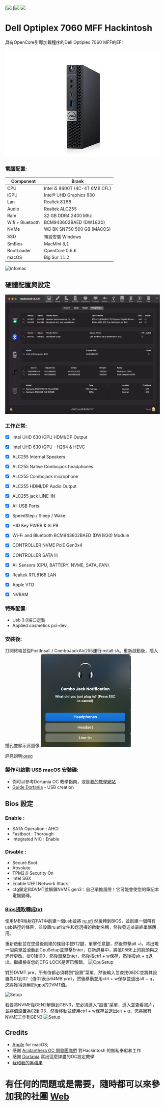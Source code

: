[![](https://img.shields.io/badge/)
[![](https://img.shields.io/badge/EFI-Release-informational?style=flat&logo=apple&logoColor=white&color=9debeb)
[![](https://img.shields.io/badge/Instagram-HackintoshLifeIT-informational?style=flat&logo=instagram&logoColor=white&color=8a178a)](https://www.instagram.com/hackintoshlife.it_official/)
# Dell Optiplex 7060 MFF Hackintosh

具有OpenCore引導加載程序的Dell Optiplex 7060 MFF的EFI

![descrizione](./Screenshot/pc.jpg)

### 電腦配置:

| Component        | Brank                              |
| ---------------- | ---------------------------------- |
| CPU              | Intel i5 8600T (4C-4T 6MB CFL)     |
| iGPU             | Intel® UHD Graphics 630            |
| Lan              | Realtek 8168                       |
| Audio            | Realtek ALC255                     |
| Ram              | 32 GB DDR4 2400 Mhz                |
| Wifi + Bluetooth | BCM943602BAED (DW1830)             |
| NVMe             | WD BK SN750 500 GB (MACOS)|
| SSD              | 預設安裝 Windows    |
| SmBios           | MacMini 8,1                        |
| BootLoader       | OpenCore 0.6.6                     |
| macOS            | Big Sur 11.2              |


![infomac](./Screenshot/infomac.png)

## 硬體配置與設定

![infohack](./Screenshot/hackintooldevice.png)

### 工作正常:

- [x] Intel UHD 630 iGPU HDMI/DP Output
- [x] Intel UHD 630 iGPU - H264 & HEVC
- [x] ALC255 Internal Speakers
- [x] ALC255 Native Combojack headphones
- [x] ALC255 Combojack microphone
- [x] ALC255 HDMI/DP Audio Output
- [x] ALC255 jack LINE-IN
- [x] All USB Ports 
- [x] SpeedStep / Sleep / Wake
- [x] HID Key PWRB & SLPB 
- [x] Wi-Fi and Bluetooth BCM943602BAED (DW1830) Module
- [x] CONTROLLER NVME PciE Gen3x4
- [x] CONTROLLER SATA III
- [x] All Sensors (CPU, BATTERY, NVME, SATA, FAN)
- [x] Realtek RTL8168 LAN
- [x] Apple VTD
- [x] NVRAM


### 特殊配置:

- Usb 3.0端口定製
- Applied cosmetics pci-dev

### 安裝後:

打開終端並從PostInsall / ComboJackAlc255運行install.sh。重新啟動後，插入插孔並顯示此圖像
![jack](./Screenshot/Combojackfix.png)

詳見說明[ioreg](./ioregMacmini.ioreg) 

### 製作可啟動 USB macOS 安裝碟:
- 你可以參考Dortania OC 教學指南，或是[我的教學網站](https://www.imacpc.net)
- [Guide Dortania](https://dortania.github.io/OpenCore-Install-Guide/installer-guide/) - USB creation


## Bios 設定
### Enable :
* SATA Operation : AHCI
* Fastboot : Thorough
* Integrated NIC : Enable


### Disable : 
* Secure Boot
* Absolute
* TPM2.0 Security On
* Intel SGX
* Enable UEFI Network Stack
* cfg鎖定和DVMT並解鎖NVME gen3：自己承擔風險！它可能會使您的筆記本電腦變磚。

### [Bios提取轉成txt](https://github.com/Lorys89/DELL_OPTIPLEX_7060_MFF/raw/main/TOOLS%20EFI%20MOD/bios%203%207060mff%20085C.txt)
 
使用MBR映射在FAT中創建一個usb並將 [ru.efi](https://github.com/Lorys89/DELL_OPTIPLEX_3060_MFF/raw/main/TOOLS%20EFI%20MOD/RU.efi) 然後轉到BIOS，並創建一個帶有usb路徑的條目，並設置ru.efi文件和您選擇的啟動名稱，然後發送並最終單擊應用。

重新啟動並在您最後創建的條目中按f12鍵，單擊任意鍵，然後單擊alt +ì，將出現一個菜單並滾動到CpuSetup並單擊Enter，在新屏幕中，將值05BE上的箭頭與之進行更改。從01到00，然後單擊Enter，然後按ctrl + w保存，然後按alt + q退出。繼續檢查您的CFG LOCK是否已解鎖。
![CpuSetup](./TOOLS%20EFI%20MOD/CFG.bmp)

對於DVMT pre，所有值都必須轉到“設置”菜單，然後輸入並查找08DC並將其設置為01到02（值02表示64MB pre），然後移動並用ctrl + w保存並退出alt + q，您將獲得適用於igpu的DVMT值。

![Setup](./TOOLS%20EFI%20MOD/DVMT.bmp)

若要將NVME從GEN2解鎖到GEN3，您必須進入“設置”菜單，進入並查看照片，並將值設置為02到03，然後移動並使用ctrl + w保存並退出alt + q，您將擁有NVME工作到GEN3
![Setup](./TOOLS%20EFI%20MOD/NVME.bmp)

## Credits

- [Apple](https://apple.com) for macOS;
- 感謝 [Acidanthera OC 開發團隊們](https://github.com/acidanthera) 對Hackintosh 的無私奉獻和工作
- 感謝 [Dortania](https://dortania.github.io/OpenCore-Install-Guide/config-laptop.plist/icelake.html) 寫出這麼詳盡的OC設定教學
- [我和我的黑蘋果](https://www.facebook.com/groups/ihackintosh) 

# 有任何的問題或是需要，隨時都可以來參加我的社團 [Web](https://www.imacpc.net/)
